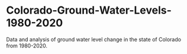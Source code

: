 # Colorado-Ground-Water-Levels-1980-2020
Data and analysis of ground water level change in the state of Colorado from 1980-2020.  
